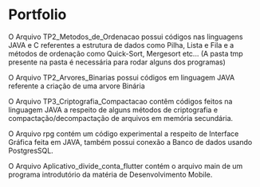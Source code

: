 # Portfolio

O Arquivo TP2_Metodos_de_Ordenacao possui códigos nas linguagens JAVA  e C referentes a estrutura de dados como Pilha, Lista e Fila e a métodos de ordenação como Quick-Sort, Mergesort etc... (A pasta tmp presente na pasta é necessária para rodar alguns dos programas)

O Arquivo TP2_Arvores_Binarias possui códigos em linguagem JAVA referente a criação de uma arvore Binária

O Arquivo TP3_Criptografia_Compactacao contêm códigos feitos na linguagem JAVA a respeito de alguns métodos de criptografia e compactação/decompactação de arquivos em memória secundária.

O Arquivo rpg contém um código experimental a respeito de Interface Gráfica feita em JAVA, também possui conexão a Banco de dados usando PostgresSQL.

O Arquivo Aplicativo_divide_conta_flutter contém o arquivo main de um programa introdutório da matéria de Desenvolvimento Mobile.

